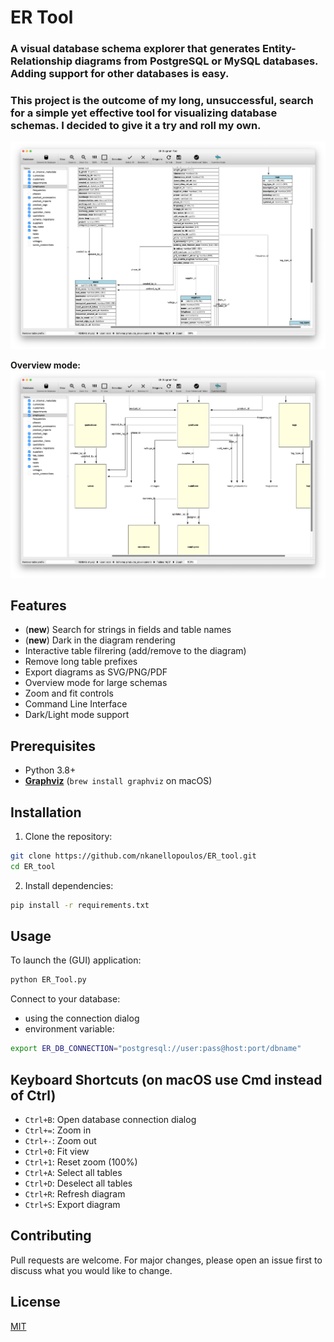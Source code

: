 # ER Tool

### A visual database schema explorer that generates Entity-Relationship diagrams from PostgreSQL or MySQL databases. Adding support for other databases is easy.

### This project is the outcome of my long, unsuccessful, search for a simple yet effective tool for visualizing database schemas. I decided to give it a try and roll my own.

![Main Window](docs/images/main-window.png)

**Overview mode:**
![Main Window, overview mode](docs/images/main-window-overview-mode.png)

## Features

- (**new**) Search for strings in fields and table names
- (**new**) Dark in the diagram rendering
- Interactive table filrering (add/remove to the diagram)
- Remove long table prefixes
- Export diagrams as SVG/PNG/PDF
- Overview mode for large schemas
- Zoom and fit controls
- Command Line Interface
- Dark/Light mode support

## Prerequisites

- Python 3.8+
- [**Graphviz**](https://graphviz.org) (`brew install graphviz` on macOS)

## Installation

1. Clone the repository:
```bash
git clone https://github.com/nkanellopoulos/ER_tool.git
cd ER_tool
```

2. Install dependencies:
```bash
pip install -r requirements.txt
```

## Usage

To launch the (GUI) application:
```bash
python ER_Tool.py
```

Connect to your database:
- using the connection dialog
- environment variable:
```bash
export ER_DB_CONNECTION="postgresql://user:pass@host:port/dbname"
```

## Keyboard Shortcuts (on macOS use Cmd instead of Ctrl)

- `Ctrl+B`: Open database connection dialog
- `Ctrl+=`: Zoom in
- `Ctrl+-`: Zoom out
- `Ctrl+0`: Fit view
- `Ctrl+1`: Reset zoom (100%)
- `Ctrl+A`: Select all tables
- `Ctrl+D`: Deselect all tables
- `Ctrl+R`: Refresh diagram
- `Ctrl+S`: Export diagram

## Contributing

Pull requests are welcome. For major changes, please open an issue first to discuss what you would like to change.

## License

[MIT](LICENSE)
